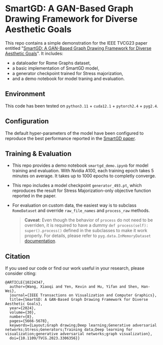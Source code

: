 # SmartGD: A GAN-Based Graph Drawing Framework for Diverse Aesthetic Goals
This repo contains a simple demonstration for the IEEE TVCG23 paper entitled "[SmartGD: A GAN-Based Graph Drawing Framework for Diverse Aesthetic Goals](https://ieeexplore.ieee.org/document/10224347)". It includes:

* a dataloader for Rome Graphs dataset,
* a basic implementation of SmartGD model,
* a generator checkpoint trained for Stress majorization,
* and a demo notebook for model traning and evaluation.

## Environment
This code has been tested on `python3.11` + `cuda12.1` + `pytorch2.4` + `pyg2.4`. 

## Configuration
The default hyper-parameters of the model have been configured to reproduce the best performance reported in the [SmartGD paper](https://ieeexplore.ieee.org/document/10224347). 

## Training & Evaluation
* This repo provides a demo notebook `smartgd_demo.ipynb` for model training and evaluation. With Nvidia A100, each training epoch takes 5 minutes on average. It takes up to 1000 epochs to completly converge.

* This repo includes a model checkpoint `generator_493.pt`, which reproduces the result for Stress Majorization-only objective function reported in the paper.

* For evaluation on custom data, the easiest way is to subclass `RomeDataset` and override `raw_file_names` and `process_raw` methods.
    > **Caveat**: Even though the behavior of `process` do not need to be overriden, it is required to have a dummy `def process(self): super().process()` defined in the subclasses to make it work properly. For details, please refer to `pyg.data.InMemoryDataset` [documentation](https://pytorch-geometric.readthedocs.io/en/latest/modules/data.html#torch_geometric.data.InMemoryDataset).

## Citation
If you used our code or find our work useful in your research, please consider citing:
```
@ARTICLE{10224347,
  author={Wang, Xiaoqi and Yen, Kevin and Hu, Yifan and Shen, Han-Wei},
  journal={IEEE Transactions on Visualization and Computer Graphics}, 
  title={SmartGD: A GAN-Based Graph Drawing Framework for Diverse Aesthetic Goals}, 
  year={2024},
  volume={30},
  number={8},
  pages={5666-5678},
  keywords={Layout;Graph drawing;Deep learning;Generative adversarial networks;Stress;Generators;Training data;Deep learning for visualization;generative adversarial networks;graph visualization},
  doi={10.1109/TVCG.2023.3306356}}
```
